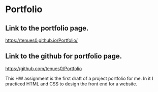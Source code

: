 # Portfolio

## Link to the portfolio page.
https://tenues0.github.io/Portfolio/

## Link to the github for portfolio page.
https://github.com/tenues0/Portfolio

This HW assignment is the first draft of a project portfolio for me. In it I practiced HTML and CSS to design the front end for a website.